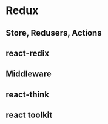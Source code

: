 # Redux

## Store, Redusers, Actions

## react-redix

## Middleware

## react-think

## react toolkit